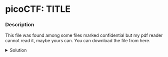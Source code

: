 # picoCTF: TITLE
### Description
This file was found among some files marked confidential but my pdf reader cannot read it, maybe yours can.
You can download the file from here.

<details closed>
<summary>Solution</summary>
  In relation to the name of the challenge, the "pdf" file has multiple, nested files within itself. Use your file explorer to check the file type, extract or decompress, and repeat. Depending on the file type, you may have to install some packages and run commands through the terminal to make the process simpler. 
  
### Flag
```
Each flag is distinct and unique to each user. Follow the directions above to receive your own flag. 
```
### Detailed Solution

</details>
